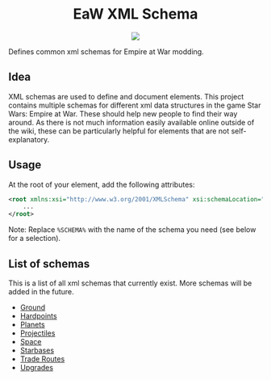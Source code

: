 <h1 align=center>EaW XML Schema</h1>

<p align=center>
    <img src="shields.io/">
</p>

Defines common xml schemas for Empire at War modding.

## Idea

XML schemas are used to define and document elements. This project contains multiple schemas for different xml data structures in the game Star Wars: Empire at War. These should help new people to find their way around. As there is not much information easily available online outside of the wiki, these can be particularly helpful for elements that are not self-explanatory.

## Usage

At the root of your element, add the following attributes:

```xml
<root xmlns:xsi="http://www.w3.org/2001/XMLSchema" xsi:schemaLocation="https://kiyotoko.github.io/eaw-xml-schema/schemas/%SCHEMA% https://kiyotoko.github.io/eaw-xml-schema/schemas/%SCHEMA%.xsd">
    ...
</root>
```

Note: Replace `%SCHEMA%` with the name of the schema you need (see below for a selection).

## List of schemas

This is a list of all xml schemas that currently exist. More schemas will be added in the future.

- [Ground](schemas/ground.xsd)
- [Hardpoints](schemas/hardpoints.xsd)
- [Planets](schemas/planets.xsd)
- [Projectiles](schemas/projectiles.xsd)
- [Space](schemas/space.xsd)
- [Starbases](schemas/starbases.xsd)
- [Trade Routes](schemas/trades.xsd)
- [Upgrades](schemas/upgrades.xsd)